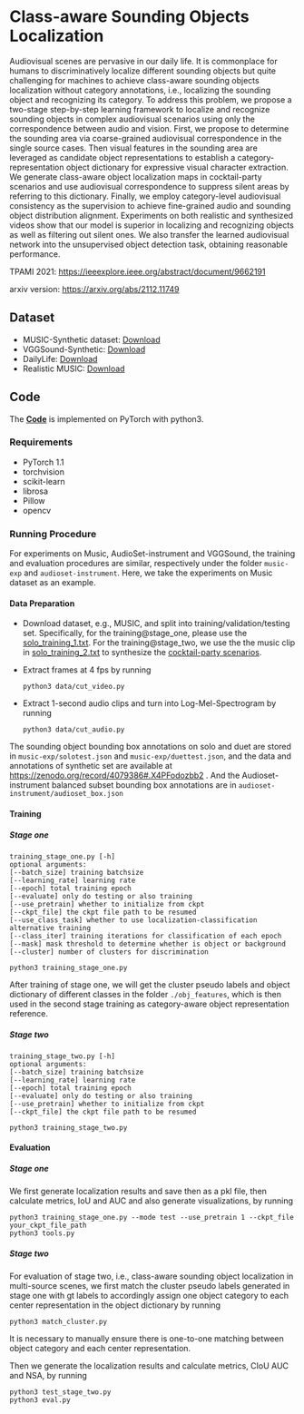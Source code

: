 # **Class-aware Sounding Objects Localization**


Audiovisual scenes are pervasive in our daily life. It is commonplace for humans to discriminatively localize different sounding objects but quite challenging for machines to achieve class-aware sounding objects localization without category annotations, i.e., localizing the sounding object and recognizing its category. To address this problem, we propose a two-stage step-by-step learning framework to localize and recognize sounding objects in complex audiovisual scenarios using only the correspondence between audio and vision. First, we propose to determine the sounding area via coarse-grained audiovisual correspondence in the single source cases. Then visual features in the sounding area are leveraged as candidate object representations to establish a category-representation object dictionary for expressive visual character extraction. We generate class-aware object localization maps in cocktail-party scenarios and use audiovisual correspondence to suppress silent areas by referring to this dictionary. Finally, we employ category-level audiovisual consistency as the supervision to achieve fine-grained audio and sounding object distribution alignment. Experiments on both realistic and synthesized videos show that our model is superior in localizing and recognizing objects as well as filtering out silent ones. We also transfer the learned audiovisual network into the unsupervised object detection task, obtaining reasonable performance.

TPAMI 2021: https://ieeexplore.ieee.org/abstract/document/9662191

arxiv version: https://arxiv.org/abs/2112.11749


## **Dataset**

- MUSIC-Synthetic dataset: [Download](https://zenodo.org/record/4079386#.X4PFodozbb2)
- VGGSound-Synthetic: [Download](#)
- DailyLife: [Download](#)
- Realistic MUSIC: [Download](#)

## **Code**

The [**Code**](https://github.com/GeWu-Lab/CSOL_TPAMI2021) is implemented on PyTorch with python3. 





### Requirements

- PyTorch 1.1
- torchvision
- scikit-learn
- librosa
- Pillow
- opencv

### Running Procedure

For experiments on Music, AudioSet-instrument and VGGSound, the training and evaluation procedures are similar, respectively under the folder `music-exp` and `audioset-instrument`. Here, we take the experiments on Music dataset as an example.

#### Data Preparation

- Download dataset, e.g., MUSIC, and split into training/validation/testing set. Specifically, for the training@stage_one, please use the [solo_training_1.txt](https://github.com/DTaoo/Discriminative-Sounding-Objects-Localization/blob/master/music-exp/data/data_indicator/music/solo/solo_training_1.txt). For the training@stage_two, we use the the music clip in [solo_training_2.txt](https://github.com/DTaoo/Discriminative-Sounding-Objects-Localization/blob/master/music-exp/data/data_indicator/music/solo/solo_training_2.txt) to synthesize the [cocktail-party scenarios](https://zenodo.org/record/4079386#.X4PFodozbb2).

- Extract frames at 4 fps by running 

  ```
  python3 data/cut_video.py
  ```

- Extract 1-second audio clips and turn into Log-Mel-Spectrogram by running

  ```
  python3 data/cut_audio.py
  ```

The sounding object bounding box annotations on solo and duet are stored in `music-exp/solotest.json` and `music-exp/duettest.json`, and the data and annotations of synthetic set are available at https://zenodo.org/record/4079386#.X4PFodozbb2 . And the Audioset-instrument balanced subset bounding box annotations are in `audioset-instrument/audioset_box.json`

#### Training

##### Stage one

```
training_stage_one.py [-h]
optional arguments:
[--batch_size] training batchsize
[--learning_rate] learning rate
[--epoch] total training epoch
[--evaluate] only do testing or also training
[--use_pretrain] whether to initialize from ckpt
[--ckpt_file] the ckpt file path to be resumed
[--use_class_task] whether to use localization-classification alternative training
[--class_iter] training iterations for classification of each epoch
[--mask] mask threshold to determine whether is object or background
[--cluster] number of clusters for discrimination
```

```
python3 training_stage_one.py
```

After training of stage one, we will get the cluster pseudo labels and object dictionary of different classes in the folder `./obj_features`, which is then used in the second stage training as category-aware object representation reference.

##### Stage two

```
training_stage_two.py [-h]
optional arguments:
[--batch_size] training batchsize
[--learning_rate] learning rate
[--epoch] total training epoch
[--evaluate] only do testing or also training
[--use_pretrain] whether to initialize from ckpt
[--ckpt_file] the ckpt file path to be resumed
```

```
python3 training_stage_two.py
```

#### Evaluation

##### Stage one

We first generate localization results and save then as a pkl file, then calculate metrics, IoU and AUC and also generate visualizations, by running

```
python3 training_stage_one.py --mode test --use_pretrain 1 --ckpt_file your_ckpt_file_path
python3 tools.py
```

##### Stage two

For evaluation of stage two, i.e., class-aware sounding object localization in multi-source scenes, we first match the cluster pseudo labels generated in stage one with gt labels to accordingly assign one object category to each center representation in the object dictionary by running

```
python3 match_cluster.py
```

It is necessary to manually ensure there is one-to-one matching between object category and each center representation.

Then we generate the localization results and calculate metrics, CIoU AUC and NSA, by running

```
python3 test_stage_two.py
python3 eval.py
```

